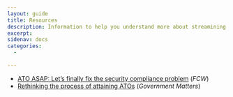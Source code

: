 ```yaml
---
layout: guide
title: Resources
description: Information to help you understand more about streamining the ATO process.
excerpt: 
sidenav: docs
categories:
  - 

---
```


* [ATO ASAP: Let’s finally fix the security compliance problem](https://fcw.com/articles/2021/02/04/comment-lazzeri-automate-ato.aspx) (*FCW*)
* [Rethinking the process of attaining ATOs](https://govmatters.tv/rethinking-the-process-of-attaining-atos/) (*Government Matters*)